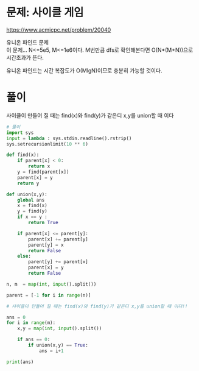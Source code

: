 # 문제: 사이클 게임
https://www.acmicpc.net/problem/20040

유니온 파인드 문제  
이 문제... N<=5e5, M<=1e6이다. M번만큼 dfs로 확인해본다면 O(N*(M+N))으로 시간초과가 뜬다.  

유니온 파인드는 시간 복잡도가 O(MlgN)이므로 충분히 가능할 것이다.
# 풀이

사이클이 만들어 질 때는 find(x)와 find(y)가 같은디 x,y를 union할 때 이다

``` python
# 풀이
import sys
input = lambda : sys.stdin.readline().rstrip()
sys.setrecursionlimit(10 ** 6)

def find(x):
    if parent[x] < 0:
        return x
    y = find(parent[x])
    parent[x] = y
    return y

def union(x,y):
    global ans
    x = find(x)
    y = find(y)
    if x == y :
        return True

    if parent[x] <= parent[y]:
        parent[x] += parent[y]
        parent[y] = x
        return False
    else:
        parent[y] += parent[x]
        parent[x] = y
        return False

n, m  = map(int, input().split())

parent = [-1 for i in range(n)]

# 사이클이 만들어 질 때는 find(x)와 find(y)가 같은디 x,y를 union할 때 이다!!

ans = 0
for i in range(m):
    x,y = map(int, input().split())

    if ans == 0:
        if union(x,y) == True:
            ans = i+1

print(ans)

```
